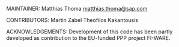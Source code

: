 MAINTAINER:
  Matthias Thoma
  matthias.thoma@sap.com

  
CONTRIBUTORS:
  Martin Zabel
  Theofilos Kakantousis
  
  
ACKNOWLEDGEMENTS:
Development of this code has been partly developed as contribution to the EU-funded PPP project FI-WARE.
 
  